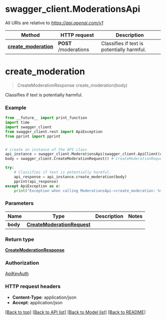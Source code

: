 # swagger_client.ModerationsApi

All URIs are relative to *https://api.openai.com/v1*

Method | HTTP request | Description
------------- | ------------- | -------------
[**create_moderation**](ModerationsApi.md#create_moderation) | **POST** /moderations | Classifies if text is potentially harmful.

# **create_moderation**
> CreateModerationResponse create_moderation(body)

Classifies if text is potentially harmful.

### Example
```python
from __future__ import print_function
import time
import swagger_client
from swagger_client.rest import ApiException
from pprint import pprint


# create an instance of the API class
api_instance = swagger_client.ModerationsApi(swagger_client.ApiClient(configuration))
body = swagger_client.CreateModerationRequest() # CreateModerationRequest | 

try:
    # Classifies if text is potentially harmful.
    api_response = api_instance.create_moderation(body)
    pprint(api_response)
except ApiException as e:
    print("Exception when calling ModerationsApi->create_moderation: %s\n" % e)
```

### Parameters

Name | Type | Description  | Notes
------------- | ------------- | ------------- | -------------
 **body** | [**CreateModerationRequest**](CreateModerationRequest.md)|  | 

### Return type

[**CreateModerationResponse**](CreateModerationResponse.md)

### Authorization

[ApiKeyAuth](../README.md#ApiKeyAuth)

### HTTP request headers

 - **Content-Type**: application/json
 - **Accept**: application/json

[[Back to top]](#) [[Back to API list]](../README.md#documentation-for-api-endpoints) [[Back to Model list]](../README.md#documentation-for-models) [[Back to README]](../README.md)


